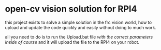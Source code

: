 # open-cv vision solution for RPI4
this project exists to solve a simple solution in the frc vision world,
how to upload and update the code quickly and easily without doing to much work.

all you need to do is to run the Upload.bat file _with the correct parameters inside of course_ and it will upload the file to the RPI4 on your robot.

